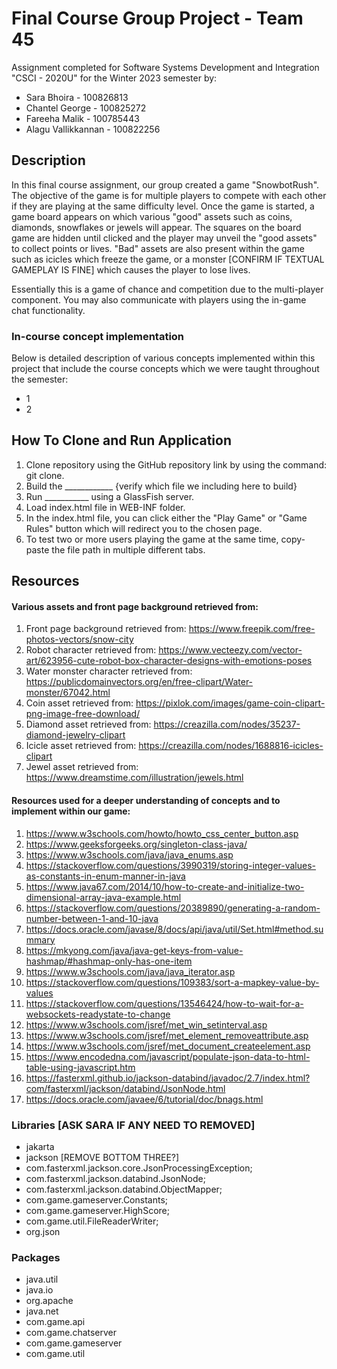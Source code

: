 # Final Course Group Project - Team 45
Assignment completed for Software Systems Development and Integration "CSCI - 2020U" for the Winter 2023 semester by:
- Sara Bhoira - 100826813
- Chantel George - 100825272
- Fareeha Malik - 100785443
- Alagu Vallikkannan - 100822256


## Description
In this final course assignment, our group created a game "SnowbotRush". The objective of the game is for multiple
players to compete with each other if they are playing at the same difficulty level. Once the game is started,
a game board appears on which various "good" assets such as coins, diamonds, snowflakes or jewels will appear.
The squares on the board game are hidden until clicked and the player may unveil the "good assets"
to collect points or lives. "Bad" assets are also present within the game such as icicles which freeze the game,
or a monster [CONFIRM IF TEXTUAL GAMEPLAY IS FINE] which causes the player to lose lives.


Essentially this is a game of chance and competition due to the multi-player component. You may also communicate
with players using the in-game chat functionality.


### In-course concept implementation
Below is detailed description of various concepts implemented within this project that include the course concepts
which we were taught throughout the semester:


- 1
- 2








## How To Clone and Run Application
1. Clone repository using the GitHub repository link by using the command: git clone.
2. Build the ____________ {verify which file we including here to build}
3. Run ___________ using a GlassFish server.
4. Load index.html file in WEB-INF folder.
5. In the index.html file, you can click either the "Play Game" or "Game Rules" button which will redirect you to the
   chosen page.
6. To test two or more users playing the game at the same time, copy-paste the file path in multiple
   different tabs.

## Resources
#### Various assets and front page background retrieved from:
1. Front page background retrieved from: https://www.freepik.com/free-photos-vectors/snow-city
2. Robot character retrieved from: https://www.vecteezy.com/vector-art/623956-cute-robot-box-character-designs-with-emotions-poses
3. Water monster character retrieved from: https://publicdomainvectors.org/en/free-clipart/Water-monster/67042.html
4. Coin asset retrieved from: https://pixlok.com/images/game-coin-clipart-png-image-free-download/
5. Diamond asset retrieved from: https://creazilla.com/nodes/35237-diamond-jewelry-clipart
6. Icicle asset retrieved from: https://creazilla.com/nodes/1688816-icicles-clipart
7. Jewel asset retrieved from: https://www.dreamstime.com/illustration/jewels.html

#### Resources used for a deeper understanding of concepts and to implement within our game:
1. https://www.w3schools.com/howto/howto_css_center_button.asp
2. https://www.geeksforgeeks.org/singleton-class-java/
3. https://www.w3schools.com/java/java_enums.asp
4. https://stackoverflow.com/questions/3990319/storing-integer-values-as-constants-in-enum-manner-in-java
5. https://www.java67.com/2014/10/how-to-create-and-initialize-two-dimensional-array-java-example.html
6. https://stackoverflow.com/questions/20389890/generating-a-random-number-between-1-and-10-java
7. https://docs.oracle.com/javase/8/docs/api/java/util/Set.html#method.summary
8. https://mkyong.com/java/java-get-keys-from-value-hashmap/#hashmap-only-has-one-item
9. https://www.w3schools.com/java/java_iterator.asp
10. https://stackoverflow.com/questions/109383/sort-a-mapkey-value-by-values
11. https://stackoverflow.com/questions/13546424/how-to-wait-for-a-websockets-readystate-to-change
12. https://www.w3schools.com/jsref/met_win_setinterval.asp
13. https://www.w3schools.com/jsref/met_element_removeattribute.asp
14. https://www.w3schools.com/jsref/met_document_createelement.asp
15. https://www.encodedna.com/javascript/populate-json-data-to-html-table-using-javascript.htm
16. https://fasterxml.github.io/jackson-databind/javadoc/2.7/index.html?com/fasterxml/jackson/databind/JsonNode.html
17. https://docs.oracle.com/javaee/6/tutorial/doc/bnags.html

### Libraries [ASK SARA IF ANY NEED TO REMOVED]
- jakarta
- jackson [REMOVE BOTTOM THREE?]
- com.fasterxml.jackson.core.JsonProcessingException;
- com.fasterxml.jackson.databind.JsonNode;
- com.fasterxml.jackson.databind.ObjectMapper;
- com.game.gameserver.Constants;
- com.game.gameserver.HighScore;
- com.game.util.FileReaderWriter;
- org.json

### Packages
- java.util
- java.io
- org.apache
- java.net
- com.game.api
- com.game.chatserver
- com.game.gameserver
- com.game.util







